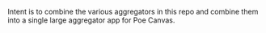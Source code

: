 Intent is to combine the various aggregators in this repo and combine them into a single large aggregator app for Poe Canvas. 
